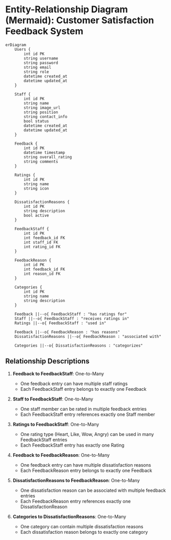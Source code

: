 # Entity-Relationship Diagram (Mermaid): Customer Satisfaction Feedback System

```mermaid
erDiagram
    Users {
        int id PK
        string username
        string password
        string email
        string role
        datetime created_at
        datetime updated_at
    }
    
    Staff {
        int id PK
        string name
        string image_url
        string position
        string contact_info
        bool status
        datetime created_at
        datetime updated_at
    }
    
    Feedback {
        int id PK
        datetime timestamp
        string overall_rating
        string comments
    }
    
    Ratings {
        int id PK
        string name
        string icon
    }
    
    DissatisfactionReasons {
        int id PK
        string description
        bool active
    }
    
    FeedbackStaff {
        int id PK
        int feedback_id FK
        int staff_id FK
        int rating_id FK
    }
    
    FeedbackReason {
        int id PK
        int feedback_id FK
        int reason_id FK
    }
    
    Categories {
        int id PK
        string name
        string description
    }
    
    Feedback ||--o{ FeedbackStaff : "has ratings for"
    Staff ||--o{ FeedbackStaff : "receives ratings in"
    Ratings ||--o{ FeedbackStaff : "used in"
    
    Feedback ||--o{ FeedbackReason : "has reasons"
    DissatisfactionReasons ||--o{ FeedbackReason : "associated with"
    
    Categories ||--o{ DissatisfactionReasons : "categorizes"
```

## Relationship Descriptions

1. **Feedback to FeedbackStaff**: One-to-Many
   - One feedback entry can have multiple staff ratings
   - Each FeedbackStaff entry belongs to exactly one Feedback

2. **Staff to FeedbackStaff**: One-to-Many
   - One staff member can be rated in multiple feedback entries
   - Each FeedbackStaff entry references exactly one Staff member

3. **Ratings to FeedbackStaff**: One-to-Many
   - One rating type (Heart, Like, Wow, Angry) can be used in many FeedbackStaff entries
   - Each FeedbackStaff entry has exactly one Rating

4. **Feedback to FeedbackReason**: One-to-Many
   - One feedback entry can have multiple dissatisfaction reasons
   - Each FeedbackReason entry belongs to exactly one Feedback

5. **DissatisfactionReasons to FeedbackReason**: One-to-Many
   - One dissatisfaction reason can be associated with multiple feedback entries
   - Each FeedbackReason entry references exactly one DissatisfactionReason

6. **Categories to DissatisfactionReasons**: One-to-Many
   - One category can contain multiple dissatisfaction reasons
   - Each dissatisfaction reason belongs to exactly one category 